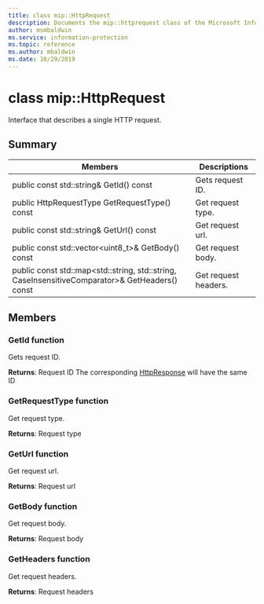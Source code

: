 ```yaml
---
title: class mip::HttpRequest 
description: Documents the mip::httprequest class of the Microsoft Information Protection (MIP) SDK.
author: msmbaldwin
ms.service: information-protection
ms.topic: reference
ms.author: mbaldwin
ms.date: 10/29/2019
---
```


# class mip::HttpRequest 
Interface that describes a single HTTP request.
  
## Summary
 Members                        | Descriptions                                
--------------------------------|---------------------------------------------
public const std::string& GetId() const  |  Gets request ID.
public HttpRequestType GetRequestType() const  |  Get request type.
public const std::string& GetUrl() const  |  Get request url.
public const std::vector\<uint8_t\>& GetBody() const  |  Get request body.
public const std::map\<std::string, std::string, CaseInsensitiveComparator\>& GetHeaders() const  |  Get request headers.
  
## Members
  
### GetId function
Gets request ID.

  
**Returns**: Request ID
The corresponding [HttpResponse](undefined) will have the same ID
  
### GetRequestType function
Get request type.

  
**Returns**: Request type
  
### GetUrl function
Get request url.

  
**Returns**: Request url
  
### GetBody function
Get request body.

  
**Returns**: Request body
  
### GetHeaders function
Get request headers.

  
**Returns**: Request headers